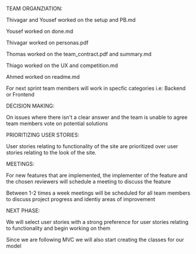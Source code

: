 TEAM ORGANZIATION:

Thivagar and Yousef worked on the setup and PB.md

Yousef worked on done.md

Thivagar worked on personas.pdf 

Thomas worked on the team_contract.pdf and summary.md

Thiago worked on the UX and competition.md

Ahmed worked on readme.md

For next sprint team members will work in specfic categories i.e: Backend or Frontend

DECISION MAKING: 

On issues where there isn't a clear answer and the team is unable to agree team members vote on potential solutions

PRIORITIZING USER STORIES:

User stories relating to functionality of the site are prioritized over user stories relating 
to the look of the site. 

MEETINGS:

For new features that are implemented, the implementer of the feature and the chosen reviewers will schedule 
a meeting to discuss the feature 

Between 1-2 times a week meetings will be scheduled for all team members to discuss project progress and identiy 
areas of improvement

NEXT PHASE: 

We will select user stories with a strong preference for user stories relating to functionality and begin working on them 

Since we are following MVC we will also start creating the classes for our model

